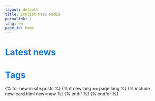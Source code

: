 ```yaml
---
layout: default
title: IXOlist Mass Media
permalink: /
lang: en
page_id: home
---
```

<div class="news-block p-3">
  <div class="d-flex align-items-center justify-content-between w-100">
  <h1 style="color: #1976D2;" class="display-4 fw-bold mb-3">Latest news</h1>
  <a class="tags-title" href="/tags" style="text-decoration: none; color: #1976D2;"><h1 class="display-6 fw-normal">Tags</h1></a>
  </div>
  {% for new in site.posts %}
    {% if new.lang == page.lang %}
      {% include new-card.html new=new %}
    {% endif %}
  {% endfor %}
</div>


